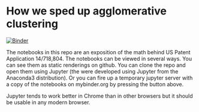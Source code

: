 # How we sped up agglomerative clustering

[![Binder](http://mybinder.org/badge.svg)](http://mybinder.org:/repo/swn1/clustering-binder)

The notebooks in this repo are an exposition of the math behind US Patent Application 14/718,804.
The notebooks can be viewed in several ways.
You can see them as static renderings on github.
You can clone the repo and open them using Jupyter (the were developed using Jupyter from the Anaconda3 distribution).
Or you can fire up a temporary jupyter server with a copy of the notebooks on mybinder.org by pressing the button above.

Jupyter tends to work better in Chrome than in other browsers but it should be usable in any modern browser.
